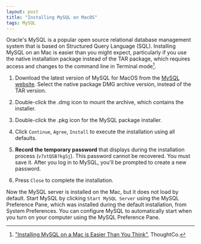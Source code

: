 ```yaml
---
layout: post
title: "Installing MySQL on MacOS"
tags: MySQL
---
```


Oracle's MySQL is a popular open source relational database management system that is based on Structured Query Language (SQL). Installing MySQL on an Mac is easier than you might expect, particularly if you use the native installation package instead of the TAR package, which requires access and changes to the command line in Terminal mode[^ins].

1. Download the latest version of MySQL for MacOS from the [MySQL website](https://dev.mysql.com/downloads/mysql/). Select the native package DMG archive version, instead of the TAR version.

2. Double-click the .dmg icon to mount the archive, which contains the installer.

3. Double-click the .pkg icon for the MySQL package installer.

4. Click `Continue`, `Agree`, `Install` to execute the installation using all defaults.

5. __Record the temporary password__ that displays during the installation process (`v7xtQSB?kgSj`). This password cannot be recovered. You must save it. After you log in to MySQL, you'll be prompted to create a new password.

6. Press `Close` to complete the installation.

Now the MySQL server is installed on the Mac, but it does not load by default. Start MySQL by clicking `Start MySQL Server` using the MySQL Preference Pane, which was installed during the default installation, from System Preferences. You can configure MySQL to automatically start when you turn on your computer using the MySQL Preference Pane.


[^ins]: ["Installing MySQL on a Mac is Easier Than You Think"](https://www.thoughtco.com/installing-mysql-on-mac-2693866), ThoughtCo.